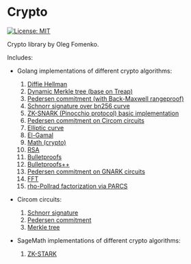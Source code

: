 # Crypto

[![License: MIT](https://img.shields.io/badge/License-MIT-yellow.svg)](https://opensource.org/licenses/MIT)

Crypto library by Oleg Fomenko.

Includes:

- Golang implementations of different crypto algorithms:
    1. [Diffie Hellman](./go/deffie-hellman)
    2. [Dynamic Merkle tree (base on Treap)](./go/dynamic-merkle)
    3. [Pedersen commitment (with Back-Maxwell rangeproof)](./go/pedersen)
    4. [Schnorr signature over bn256 curve](./go/schnorr-bn256)
    5. [ZK-SNARK (Pinocchio protocol) basic implementation](./go/zk-snark)
    6. [Pedersen commitment on Circom circuits](./go/pedersen-circom)
    7. [Elliptic curve](./go/ec)
    8. [El-Gamal](./go/el-gamal)
    9. [Math (crypto)](./go/math)
    10. [RSA](./go/rsa) 
    11. [Bulletproofs](./go/bp)
    12. [Bulletproofs++](./go/bppp)
    13. [Pedersen commitment on GNARK circuits](./go/pedersen-gnark) 
    14. [FFT](./go/fft)
    15. [rho-Pollrad factorization via PARCS](./go/pollrad) 

- Circom circuits:
    1. [Schnorr signature](./circuits/schnorr)
    2. [Pedersen commitment](./circuits/pedersen)
    3. [Merkle tree](./circuits/merkle)

- SageMath implementations of different crypto algorithms:
    1. [ZK-STARK](./sage/zk-stark)